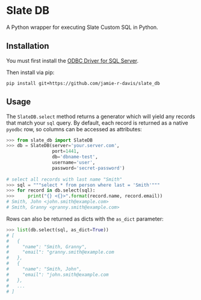 # Slate DB
A Python wrapper for executing Slate Custom SQL in Python.

## Installation
You must first install the [ODBC Driver for SQL Server](https://docs.microsoft.com/en-us/sql/connect/odbc/download-odbc-driver-for-sql-server?view=sql-server-2017).

Then install via pip:
```
pip install git+https://github.com/jamie-r-davis/slate_db
```

## Usage
The `SlateDB.select` method returns a generator which will yield any records that match your `sql` query. By default, each record is returned as a native `pyodbc` row, so columns can be accessed as attributes:

```python
>>> from slate_db import SlateDB
>>> db = SlateDB(server='your.server.com',
                 port=1441,
                 db='dbname-test',
                 username='user',
                 password='secret-password')
             
# select all records with last name "Smith"
>>> sql = """select * from person where last = 'Smith'"""
>>> for record in db.select(sql):
>>>     print("{} <{}>".format(record.name, record.email))
# Smith, John <john.smith@example.com>
# Smith, Granny <granny.smith@example.com> 
```

Rows can also be returned as dicts with the `as_dict` parameter:

```python
>>> list(db.select(sql, as_dict=True))
# [
#   {
#     "name": "Smith, Granny",
#     "email": "granny.smith@example.com
#   },
#   {
#     "name": "Smith, John",
#     "email": "john.smith@example.com
#   },
#   ...
# ]
```